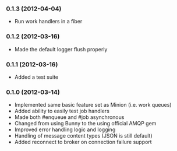 
### 0.1.3 (2012-04-04)

* Run work handlers in a fiber

### 0.1.2 (2012-03-16)

* Made the default logger flush properly

### 0.1.1 (2012-03-16)

* Added a test suite

### 0.1.0 (2012-03-14)

* Implemented same basic feature set as Minion (i.e. work queues)
* Added ability to easily test job handlers
* Made both #enqueue and #job asynchronous
* Changed from using Bunny to the using official AMQP gem
* Improved error handling logic and logging
* Handling of message content types (JSON is still default)
* Added reconnect to broker on connection failure support
